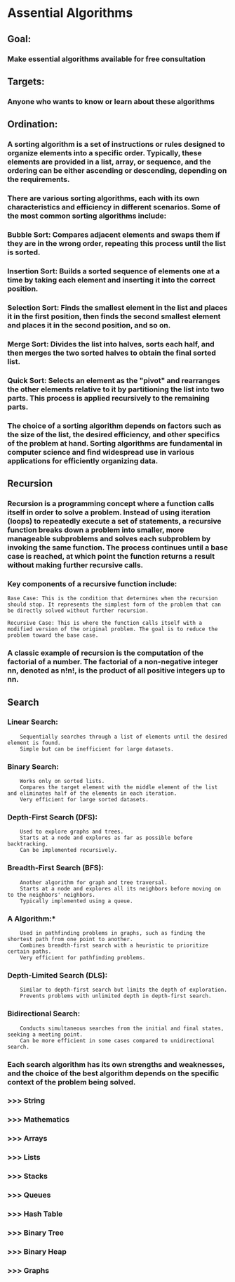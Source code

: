 # Assential Algorithms


## Goal:

### Make essential algorithms available for free consultation


## Targets:

### Anyone who wants to know or learn about these algorithms



## Ordination:

### A sorting algorithm is a set of instructions or rules designed to organize elements into a specific order. Typically, these elements are  provided in a list, array, or sequence, and the ordering can be either ascending or descending, depending on the requirements.

### There are various sorting algorithms, each with its own characteristics and efficiency in different scenarios. Some of the most common sorting algorithms include:

### Bubble Sort: Compares adjacent elements and swaps them if they are in the wrong order, repeating this process until the list is sorted.

### Insertion Sort: Builds a sorted sequence of elements one at a time by taking each element and inserting it into the correct position.

### Selection Sort: Finds the smallest element in the list and places it in the first position, then finds the second smallest element and places it in the second position, and so on.

### Merge Sort: Divides the list into halves, sorts each half, and then merges the two sorted halves to obtain the final sorted list.

### Quick Sort: Selects an element as the "pivot" and rearranges the other elements relative to it by partitioning the list into two parts. This process is applied recursively to the remaining parts.

### The choice of a sorting algorithm depends on factors such as the size of the list, the desired efficiency, and other specifics of the problem at hand. Sorting algorithms are fundamental in computer science and find widespread use in various applications for efficiently organizing data.


## Recursion

### Recursion is a programming concept where a function calls itself in order to solve a problem. Instead of using iteration (loops) to repeatedly execute a set of statements, a recursive function breaks down a problem into smaller, more manageable subproblems and solves each subproblem by invoking the same function. The process continues until a base case is reached, at which point the function returns a result without making further recursive calls.

### Key components of a recursive function include:

    Base Case: This is the condition that determines when the recursion should stop. It represents the simplest form of the problem that can be directly solved without further recursion.

    Recursive Case: This is where the function calls itself with a modified version of the original problem. The goal is to reduce the problem toward the base case.

### A classic example of recursion is the computation of the factorial of a number. The factorial of a non-negative integer nn, denoted as n!n!, is the product of all positive integers up to nn. 



## Search

### Linear Search:
        Sequentially searches through a list of elements until the desired element is found.
        Simple but can be inefficient for large datasets.

### Binary Search:
        Works only on sorted lists.
        Compares the target element with the middle element of the list and eliminates half of the elements in each iteration.
        Very efficient for large sorted datasets.

### Depth-First Search (DFS):
        Used to explore graphs and trees.
        Starts at a node and explores as far as possible before backtracking.
        Can be implemented recursively.

### Breadth-First Search (BFS):
        Another algorithm for graph and tree traversal.
        Starts at a node and explores all its neighbors before moving on to the neighbors' neighbors.
        Typically implemented using a queue.

### A Algorithm:*
        Used in pathfinding problems in graphs, such as finding the shortest path from one point to another.
        Combines breadth-first search with a heuristic to prioritize certain paths.
        Very efficient for pathfinding problems.

### Depth-Limited Search (DLS):
        Similar to depth-first search but limits the depth of exploration.
        Prevents problems with unlimited depth in depth-first search.

### Bidirectional Search:
        Conducts simultaneous searches from the initial and final states, seeking a meeting point.
        Can be more efficient in some cases compared to unidirectional search.

### Each search algorithm has its own strengths and weaknesses, and the choice of the best algorithm depends on the specific context of the problem being solved.



### >>> String
### >>> Mathematics
### >>> Arrays
### >>> Lists
### >>> Stacks
### >>> Queues
### >>> Hash Table
### >>> Binary Tree
### >>> Binary Heap
### >>> Graphs


